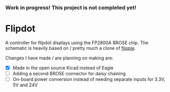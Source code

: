 ### Work in progress! This project is not completed yet!

# Flipdot
A controller for flipdot displays using the FP2800A BROSE chip. The schematic is heavily based on / pretty much a clone of [flippie](https://github.com/545ch4/flippie).

Changes I have made / are planning on making are:

  * [X] Made in the open source Kicad instead of Eagle
  * [ ] Adding a second BROSE connector for daisy chaining
  * [ ] On-board power conversion instead of needing separate inputs for 3.3V, 5V and 24V
